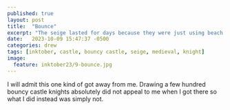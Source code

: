 ```yaml
---
published: true
layout: post
title:  "Bounce"
excerpt: "The seige lasted for days because they were just using beach balls in the catapaults"
date:   2023-10-09 15:47:37 -0500
categories: drew
tags: [inktober, castle, bouncy castle, seige, medieval, knight]
image:
  feature: inktober23/9-bounce.jpg
---
```


I will admit this one kind of got away from me. Drawing a few hundred bouncy castle knights absolutely did not appeal to me when I got there so what I did instead was simply not.